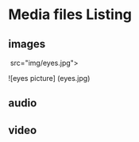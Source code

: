 # Media files Listing



## images

<img> src="img/eyes.jpg"></img>

![eyes picture] (eyes.jpg)

## audio


## video